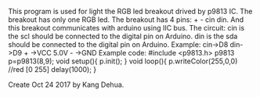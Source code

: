 This program is used for light the RGB led breakout drived by p9813 IC.
The breakout has only one RGB led.
The breakout has 4 pins: + - cin din. And this breakout communicates with arduino 
using IIC bus. 
The circuit:
  cin is the scl should be connected to the digital pin on Arduino.
  din is the sda should be connected to the digital pin on Arduino.
Example: cin->D8
         din->D9
         +  ->VCC 5.0V
         -  ->GND
Example code:
        #include <p9813.h>
        p9813 p=p9813(8,9);
        void setup(){
	   p.init();
        }
	void loop(){
	   p.writeColor(255,0,0)  //red    [0 255]
	   delay(1000);
        }

Create Oct 24 2017 by Kang Dehua.
